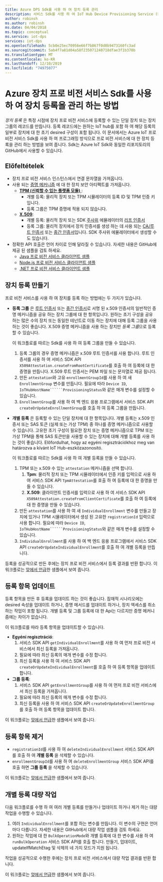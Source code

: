 ```yaml
---
title: Azure DPS Sdk를 사용 하 여 장치 등록 관리
description: 서비스 Sdk를 사용 하 여 IoT Hub Device Provisioning Service (DPS)에서 장치 등록을 관리 하는 방법
author: robinsh
ms.author: robinsh
ms.date: 04/04/2018
ms.topic: conceptual
ms.service: iot-dps
services: iot-dps
ms.openlocfilehash: 5cb0e25ec70956e66f7b867f0d0b9473160fc3ad
ms.sourcegitcommit: 5ab4f7a81d04a58f235071240718dfae3f1b370b
ms.translationtype: MT
ms.contentlocale: ko-KR
ms.lasthandoff: 12/10/2019
ms.locfileid: "74975077"
---
```

# <a name="how-to-manage-device-enrollments-with-azure-device-provisioning-service-sdks"></a>Azure 장치 프로 비전 서비스 Sdk를 사용 하 여 장치 등록을 관리 하는 방법
*장치 등록* 은 특정 시점에 장치 프로 비전 서비스에 등록할 수 있는 단일 장치 또는 장치 그룹의 레코드를 만듭니다. 등록 레코드에는 원하는 IoT hub를 포함 하 여 해당 등록의 일부로 장치에 대 한 초기 desired 구성이 포함 됩니다. 이 문서에서는 Azure IoT 프로 비전 서비스 Sdk를 사용 하 여 프로그래밍 방식으로 프로 비전 서비스에 대 한 장치 등록을 관리 하는 방법을 보여 줍니다.  Sdk는 Azure IoT Sdk와 동일한 리포지토리의 GitHub에서 사용할 수 있습니다.

## <a name="prerequisites"></a>Előfeltételek
* 장치 프로 비전 서비스 인스턴스에서 연결 문자열을 가져옵니다.
* 사용 되는 [증명 메커니즘](concepts-security.md#attestation-mechanism) 에 대 한 장치 보안 아티팩트를 가져옵니다.
    * [**TPM (신뢰할 수 있는 플랫폼 모듈)** ](/azure/iot-dps/concepts-security#trusted-platform-module):
        * 개별 등록: 물리적 장치 또는 TPM 시뮬레이터의 등록 ID 및 TPM 인증 키입니다.
        * 등록 그룹은 TPM 증명에 적용 되지 않습니다.
    * [**X.509**](/azure/iot-dps/concepts-security):
        * 개별 등록: 물리적 장치 또는 SDK [주사위](https://azure.microsoft.com/blog/azure-iot-supports-new-security-hardware-to-strengthen-iot-security/) 에뮬레이터의 [리프 인증서](/azure/iot-dps/concepts-security)
        * 등록 그룹: 물리적 장치에서 장치 인증서를 생성 하는 데 사용 되는 [CA/루트 인증서](/azure/iot-dps/concepts-security#root-certificate) 또는 [중간 인증서](/azure/iot-dps/concepts-security#intermediate-certificate)입니다.  SDK 주사위 에뮬레이터에서 생성할 수도 있습니다.
* 정확한 API 호출은 언어 차이로 인해 달라질 수 있습니다. 자세한 내용은 GitHub에 제공 된 샘플을 검토 하세요.
   * [Java 프로 비전 서비스 클라이언트 샘플](https://github.com/Azure/azure-iot-sdk-java/tree/master/provisioning/provisioning-samples)
   * [Node.js 프로 비전 서비스 클라이언트 샘플](https://github.com/Azure/azure-iot-sdk-node/tree/master/provisioning/service/samples)
   * [.NET 프로 비전 서비스 클라이언트 샘플](https://github.com/Azure/azure-iot-sdk-csharp/tree/master/provisioning/service/samples)

## <a name="create-a-device-enrollment"></a>장치 등록 만들기
프로 비전 서비스를 사용 하 여 장치를 등록 하는 방법에는 두 가지가 있습니다.

* **등록 그룹** 은 [루트 인증서](https://docs.microsoft.com/azure/iot-dps/concepts-security#root-certificate) 또는 [중간 인증서](https://docs.microsoft.com/azure/iot-dps/concepts-security#intermediate-certificate)로 서명 된 x.509 인증서의 일반적인 증명 메커니즘을 공유 하는 장치 그룹에 대 한 항목입니다. 원하는 초기 구성을 공유 하는 많은 수의 장치 또는 동일한 테넌트로 이동 하는 장치에 대해 등록 그룹을 사용 하는 것이 좋습니다. X.509 증명 메커니즘을 사용 하는 장치만 *등록 그룹*으로 등록할 수 있습니다. 

    이 워크플로를 따르는 Sdk를 사용 하 여 등록 그룹을 만들 수 있습니다.

    1. 등록 그룹의 경우 증명 메커니즘은 x.509 루트 인증서를 사용 합니다.  루트 인증서를 사용 하 여 서비스 SDK API ```X509Attestation.createFromRootCertificate```를 호출 하 여 등록에 대 한 증명을 만듭니다.  X.509 루트 인증서는 PEM 파일 또는 문자열로 제공 됩니다.
    1. 만든 ```attestation```와 고유 ```enrollmentGroupId```를 사용 하 여 새 ```EnrollmentGroup``` 변수를 만듭니다.  필요에 따라 ```Device ID```, ```IoTHubHostName``````ProvisioningStatus```와 같은 매개 변수를 설정할 수 있습니다.
    2. ```EnrollmentGroup```를 사용 하 여 백 엔드 응용 프로그램에서 서비스 SDK API ```createOrUpdateEnrollmentGroup```를 호출 하 여 등록 그룹을 만듭니다.

* **개별 등록** 은 등록할 수 있는 단일 장치에 대 한 항목입니다. 개별 등록는 x.509 인증서 또는 SAS 토큰 (실제 또는 가상 TPM) 중 하나를 증명 메커니즘으로 사용할 수 있습니다. 고유한 초기 구성이 필요한 장치 또는 증명 메커니즘으로 TPM 또는 가상 TPM을 통해 SAS 토큰만을 사용할 수 있는 장치에 대해 개별 등록를 사용 하는 것이 좋습니다. Előfordulhat, hogy az egyéni regisztrációkhoz meg van határozva a kívánt IoT Hub-eszközazonosító.

    이 워크플로를 따르는 Sdk를 사용 하 여 개별 등록을 만들 수 있습니다.
    
    1. TPM 또는 x.509 수 있는 ```attestation``` 메커니즘을 선택 합니다.
        1. **Tpm**: 물리적 장치 또는 TPM 시뮬레이터에서 인증 키를 입력으로 사용 하 여 서비스 SDK API ```TpmAttestation```를 호출 하 여 등록에 대 한 증명을 만들 수 있습니다. 
        2. **X.509**: 클라이언트 인증서를 입력으로 사용 하 여 서비스 SDK API ```X509Attestation.createFromClientCertificate```를 호출 하 여 등록에 대 한 증명을 만들 수 있습니다.
    2. 만든 ```attestation```를 사용 하 여 새 ```IndividualEnrollment``` 변수를 만들고 장치에 있거나 TPM 시뮬레이터에서 생성 된 고유한 ```registrationId``` 입력으로 사용 합니다.  필요에 따라 ```Device ID```, ```IoTHubHostName``````ProvisioningStatus```와 같은 매개 변수를 설정할 수 있습니다.
    3. ```IndividualEnrollment```를 사용 하 여 백 엔드 응용 프로그램에서 서비스 SDK API ```createOrUpdateIndividualEnrollment```를 호출 하 여 개별 등록을 만듭니다.

등록을 성공적으로 만든 후에는 장치 프로 비전 서비스에서 등록 결과를 반환 합니다. 이 워크플로는 [앞에서 언급](#prerequisites)한 샘플에서 보여 줍니다.

## <a name="update-an-enrollment-entry"></a>등록 항목 업데이트

등록 항목을 만든 후 등록을 업데이트 하는 것이 좋습니다.  잠재적 시나리오에는 desired 속성을 업데이트 하거나, 증명 메서드를 업데이트 하거나, 장치 액세스를 취소 하는 작업이 포함 됩니다.  개별 등록 및 그룹 등록에 대 한 Api는 다르지만 증명 메커니즘에는 차이가 없습니다.

이 워크플로를 따라 등록 항목을 업데이트할 수 있습니다.
* **Egyéni regisztráció**:
    1. 서비스 SDK API ```getIndividualEnrollment```를 사용 하 여 먼저 프로 비전 서비스에서 최신 등록을 가져옵니다.
    2. 필요에 따라 최신 등록의 매개 변수를 수정 합니다. 
    3. 최신 등록을 사용 하 여 서비스 SDK API ```createOrUpdateIndividualEnrollment```를 호출 하 여 등록 항목을 업데이트 합니다.
* **그룹 등록**:
    1. 서비스 SDK API ```getEnrollmentGroup```를 사용 하 여 먼저 프로 비전 서비스에서 최신 등록을 가져옵니다.
    2. 필요에 따라 최신 등록의 매개 변수를 수정 합니다.
    3. 최신 등록을 사용 하 여 서비스 SDK API ```createOrUpdateEnrollmentGroup```를 호출 하 여 등록 항목을 업데이트 합니다.

이 워크플로는 [앞에서 언급](#prerequisites)한 샘플에서 보여 줍니다.

## <a name="remove-an-enrollment-entry"></a>등록 항목 제거

* ```registrationId```를 사용 하 여 ```deleteIndividualEnrollment``` 서비스 SDK API를 호출 하 여 **개별 등록** 을 삭제할 수 있습니다.
* ```enrollmentGroupId```를 사용 하 여 ```deleteEnrollmentGroup``` 서비스 SDK API를 호출 하면 **그룹 등록** 을 삭제할 수 있습니다.

이 워크플로는 [앞에서 언급](#prerequisites)한 샘플에서 보여 줍니다.

## <a name="bulk-operation-on-individual-enrollments"></a>개별 등록 대량 작업

다음 워크플로를 수행 하 여 여러 개별 등록를 만들거나 업데이트 하거나 제거 하는 대량 작업을 수행할 수 있습니다.

1. 여러 ```IndividualEnrollment```를 포함 하는 변수를 만듭니다.  이 변수의 구현은 언어 마다 다릅니다.  자세한 내용은 GitHub에서 대량 작업 샘플을 검토 하세요.
2. 원하는 작업에 대 한 ```BulkOperationMode```와 개별 등록에 대 한 변수를 사용 하 여 ```runBulkOperation``` 서비스 SDK API를 호출 합니다. 만들기, 업데이트, updateIfMatchEtag 및 삭제의 네 가지 모드가 지원 됩니다.

작업을 성공적으로 수행한 후에는 장치 프로 비전 서비스에서 대량 작업 결과를 반환 합니다.

이 워크플로는 [앞에서 언급](#prerequisites)한 샘플에서 보여 줍니다.
